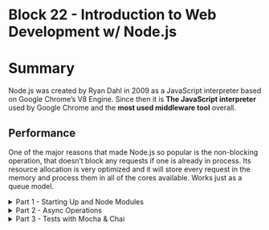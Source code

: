 # Block 22 - Introduction to Web Development w/ Node.js

# Summary

Node.js was created by Ryan Dahl in 2009 as a JavaScript interpreter based on Google Chrome’s V8 Engine. Since then it is **The JavaScript interpreter** used by Google Chrome and the **most used middleware tool** overall.

## Performance

One of the major reasons that made Node.js so popular is the non-blocking operation, that doesn’t block any requests if one is already in process. Its resource allocation is very optimized and it will store every request in the memory and process them in all of the cores available. Works just as a queue model.

<details>
<summary>Part 1 - Starting Up and Node Modules</summary>

# Modules

Modules work as a **set of utilities** that help with the code development.

## [Core Modules](https://nodejs.org/api/)

Some of them are called Core Modules, which means that they come as standard with `npm init.` They don’t need to be installed afterwards.

## [Third-party Modules](https://www.npmjs.com/)

These do not come as official Node.js modules. They can be created by literally anyone. A big company, web community, known developer, you name it!

## Local Modules

Local Modules are the ones created for this specific project by the developers. Work the same way as other modules.

## CommonJS

To use these modules in our project we cannot just yet use ES6’s `import` natively with Node.js. For this reason we are using CommonJS’s `require()` , which is a built-in module system by Node.js

# Let’s Code!

## Local Modules

```jsx
// utils.js
const brl = 5.4;
const usdToBrl = (usd) => usd * brl;

**module.exports** = usdToBrl; // export usdToBrl;

// index.js
const convert = **require('./utils')**; // import convert from './utils'
console.log(convert(10)) // 54
```

## Third-party / Core Modules

```jsx
const fs = require('fs');
fs.readFileSync('./myFile.txt');
```

## Run!

```jsx
// package.json
{
	...
	"scripts": {
		"start": "node index.js"
	}
}
/* bash: npm start */
```

# Misc - Third-party Modules

## Readline

```jsx
/* bash: npm i readline-sync -d */
const readline = require('readline-sync');

const name = readline.question('What is your name? ');
const age = readline.questionInt('What is your age? ');

console.log(`Hello, ${name}! You are (already) ${age} years old!`);
```
</details>

<details>
<summary>Part 2 - Async Operations</summary>

# Callbacks VS Promises

The major advantages of working with **Promises** instead of Callbacks is that we **avoid Callback Hells**, make the **code more readable** and we can **specify one error for every operation**.

## Working With Callbacks

```jsx
const fs = require('fs');

fs.readFile('file1.txt', (err, file1Content) => {
  if (err) return console.log(`Error while reading file1.txt: ${err.message}`);
  console.log(`file1.txt has ${file1Content.byteLength} bytes`);

  fs.readFile('file2.txt', (err, file2Content) => {
    if (err) return console.log(`Error while reading file2.txt: ${err.message}`);
    console.log(`file2.txt has ${file2Content.byteLength} bytes`);

    fs.readFile('file3.txt', (err, file3Content) => {
      if (err) return console.log(`Error while reading file3.txt: ${err.message}`);
      console.log(`file3.txt has ${file3Content.byteLength} bytes`);
    });
  });
});
```

## Working With Promises

```jsx
const fs = require('fs');

readFilePromise('file1.txt')
  .then((content) => {
    console.log(`file1.txt has${content.byteLength} bytes`);
    return readFilePromise('file2.txt');
	})
  .then(content => {
    console.log(`file2.txt has ${content.byteLength} bytes`);
    return readFilePromise('file3.txt');
  })
  .then((content) => {
    console.log(`file3.txt has ${content.byteLength} bytes`);
  })
  .catch((err) => {
    console.error(`Error while reading files: ${err.message}`);
  });
```

## Native Implementation - Sync

```jsx
try {
  const fileOne = fs.readFileSync('file1.txt', 'utf8');
  console.log(`file1.txt has ${fileOne.byteLength} bytes`);

	const fileTwo = fs.readFileSync('file2.txt', 'utf8');
  console.log(`file1.txt has ${fileTwo.byteLength} bytes`);

	const fileThree = fs.readFileSync('file3.txt', 'utf8');
  console.log(`file1.txt has ${fileThree.byteLength} bytes`);
} catch (err) {
  console.error(`Error while reading files: ${err.message}`);
}
```

# Promise.all

Run a sequence of Promises all at once and receive their respective results in an array. Yes, that’s right.

```jsx
const fs = require('fs').promises;

Promise.all([
	fs.readFile('file1.txt'),
	fs.readFile('file2.txt'),
	fs.readFile('file3.txt'),
])
	.then([fileOne, fileTwo, fileThree]) => {
		console.log(`file1.txt has ${fileOne.byteLength} bytes`);
		console.log(`file2.txt has ${fileTwo.byteLength} bytes`);
		console.log(`file3.txt has ${fileThree.byteLength} bytes`);
	})
	.catch(err => console.error(`Error while reading files: ${err.message}`));
```
</details>

<details>
<summary>Part 3 - Tests with Mocha & Chai</summary>

```bash
npm install -D mocha chai
```

# Test Types

## Unitary Tests

Test a limited scope, a little fragment of the project with minimal interaction with external resources. Example of function to test:

```jsx
const sum = (a, b) => a + b;
module.exports = sum;
```

## Integration Tests

Unite multiple fragments and test the interactions between them.

```jsx
const sum = require('/sum');
const subtract = require('/subtract');

// test sum & subtract
```

## Peer To Peer Tests

Test an API request and the expected result for example.

```jsx
axios.get('localhost:5000/user');
```

# TDD - Test Driven Development

This development model proposes that tests should be done before the development of the project itself. This way we avoid the necessity of redoing a piece of code in a case of failure in the tests.

So we should do in order:

1. Interpretate the requirements thinking about the behaviours. Inputs, outputs, etc;
2. Create the **describe(), it()** structure;
3. Call the assertions for validation (yes, all the tests will fail for now);
4. Write the code implementation to pass all the tests.

# Structuring Tests

## Setup

```json
npm init
npm install -d mocha chai
```

```json
// package.json
{
	...
	"scripts": {
		"test": "mocha tests"
	}
}
```

## Creating a Test

```jsx
// tests/operations.js
**const { expect } = require('chai');**
const { sum, subtract } = require('../operations');

// divide the tests into 'sections' with **describe()**
describe('Testing the behaviour of operations.js', () => {
	// use **it()** to detail the current test
	it('Expect sum(5, 5) to return 10', () => {
		const answer = sum(5, 5);
		**expect(answer).equals(10);**
	});
	it('Expect subtract(10, 5) to return 5', () => {
		const answer = subtract(10, 5);
		**expect(answer).equals(5);**
	});
})
```

## Creating the Test Resolution

```json
// operations.js
const sum = (a, b) => a + b;
const subtract = (a, b) => a - b;

module.exports = { sum, subtract };

// bash: npm test
```

# Test Doubles

In a more complex scenario where we need to test external factors, like reading a file content, we cannot rely on the file to be there. We need to create an isolated ambient, just to test the function / code behaviour.

That’s why we have the Test Doubles!

## Sinon

```jsx
// bash: npm install -D sinon

const fs = require('fs');
const { expect } = require('chai');
const sinon = require('sinon');
const readFileFunc = require('./readFile');

const FILE_CONTENT = 'Example test';

describe('Test readFile.js', () => {
	describe('When file exists', () => {
		before(() => {
			// Whenever a call to fs.readFileSync is made, the return will be FILE_CONTENT
			sinon.stub(fs, 'readFileSync').returns(FILE_CONTENT);
		});

		after(() => fs.readFileSync.restore());

		it('Test if file content is expected', () => {
			const result = readFileFunc('file.txt');
			expect(result).to.be.equals('Example Test');
		});
	});

	describe('When file does not', () => {
		before(() => {
			sinon.stub(fs, 'readFileSync').throws(new Error('File was not found!'));
		});

		after(() => fs.readFileSync.restore());

		it('Test if file content is expected', () => {
			const result = readFileFunc('otherFile.txt');
			expect(result).to.be.equals(null);
		});
	});
})
```
</details>